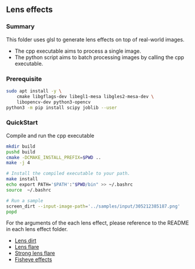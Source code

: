 ## Lens effects

### Summary
This folder uses glsl to generate lens effects on top of real-world images.
- The cpp executable aims to process a single image.
- The python script aims to batch processing images by calling the cpp executable.

### Prerequisite
```bash
sudo apt install -y \
    cmake libgflags-dev libegl1-mesa libgles2-mesa-dev \
    libopencv-dev python3-opencv
python3 -m pip install scipy joblib --user
```

### QuickStart
Compile and run the cpp executable
```bash
mkdir build
pushd build
cmake -DCMAKE_INSTALL_PREFIX=$PWD ..
make -j 4

# Install the compiled executable to your path.
make install
echo export PATH='$PATH':"$PWD/bin" >> ~/.bashrc
source  ~/.bashrc

# Run a sample
screen_dirt --input-image-path='../samples/input/305212385187.png'
popd
```

For the arguments of the each lens effect, please reference to the README in each lens effect folder.
- [Lens dirt](src/dirt/README.md)
- [Lens flare](src/flare/README.md)
- [Strong lens flare](src/strong_flare/README.md)
- [Fisheye effects](src/fisheye/README.md)
